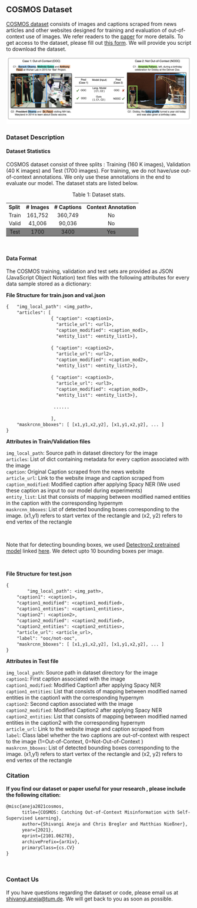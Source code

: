## COSMOS Dataset

[COSMOS dataset](https://shivangi-aneja.github.io/projects/cosmos/) consists of images and captions scraped from news articles and other websites designed for training and evaluation of out-of-context use of images. We refer readers to the [paper](https://arxiv.org/abs/2101.06278) for more details. To get access to the dataset, please fill out [this form](https://docs.google.com/forms/d/13kJQ2wlv7sxyXoaM1Ddon6Nq7dUJY_oftl-6xzwTGow). We will provide you script to download the dataset.


![](teaser.jpeg)
### Dataset Description

#### Dataset Statistics
COSMOS dataset consist of three splits : Training (160 K images), Validation (40 K images) and Test (1700 images). For training, we do not have/use out-of-context annotations. We only use these annotations in the end to evaluate our model. The dataset stats are listed below.

<p align='center'>Table 1: Dataset stats.</p>
<table align='center' class="docutils">
 
  <tr>
    <td><b>Split</b></td>
    <td><b># Images</b></td>
    <td><b># Captions</b></td>
    <td><b>Context Annotation</b></td>
  </tr>
  <tr>
    <td align='center'>Train</td>
    <td align='center'>161,752</td>
    <td align='center'>360,749</td>
    <td align='center'> No </td>
  </tr>
  <tr>
    <td align='center'>Valid</td>
    <td align='center'>41,006</td>
    <td align='center'>90,036</td>
    <td align='center'>No</td>

  </tr>
  <tr bgcolor="#808080">
    <td align='center'>Test </td>
    <td align='center'>1700</td>
    <td align='center'>3400</td>
    <td align='center'>Yes</td>
  </tr>
</table>

</br>

#### Data Format

The COSMOS training, validation and test sets are provided as JSON (JavaScript Object Notation) text files with the following attributes for every data sample stored as a dictionary:

**File Structure for train.json and val.json**
```
{	"img_local_path": <img_path>, 
	"articles": [
                 { "caption": <caption1>, 
                   "article_url": <url1>, 
                   "caption_modified": <caption_mod1>,
                   "entity_list": <entity_list1>},
                   
                 { "caption": <caption2>,
                   "article_url": <url2>,
                   "caption_modified": <caption_mod2>,
                   "entity_list": <entity_list2>},

                 { "caption": <caption3>,
                   "article_url": <url3>,
                   "caption_modified": <caption_mod3>,
                   "entity_list": <entity_list3>},
                   
                  ......

				 ],
    "maskrcnn_bboxes": [ [x1,y1,x2,y2], [x1,y1,x2,y2], ... ]
}
```
**Attributes in Train/Validation files**

 `img_local_path`:     Source path in dataset directory for the image         
`articles`:          List of dict containing metadata for every caption associated with the image                  
 `caption`:           Original Caption scraped from the news website                          
 `article_url`:        Link to the website image and caption scraped from                           
 `caption_modified`:   Modified caption after applying Spacy NER (We used these caption as input to our model during experiments)                           
 `entity_list`:        List that consists of mapping between modified named entities in the caption with the corresponding hypernym                          
 `maskrcnn_bboxes`:           List of detected bounding boxes corresponding to the image. (x1,y1) refers to start vertex of the rectangle and (x2, y2) refers to end vertex of the rectangle                

</br>

Note that for detecting bounding boxes, we used [Detectron2 pretrained model](https://github.com/facebookresearch/detectron2/blob/master/MODEL_ZOO.md) linked [here](https://github.com/facebookresearch/detectron2/blob/master/configs/COCO-Keypoints/keypoint_rcnn_X_101_32x8d_FPN_3x.yaml). We detect upto 10 bounding boxes per image.


</br>

**File Structure for test.json**
```
{	
        "img_local_path": <img_path>,
	"caption1": <caption1>,
	"caption1_modified": <caption1_modified>,
	"caption1_entities": <caption1_entities>,
	"caption2": <caption2>,
	"caption2_modified": <caption2_modified>,
	"caption2_entities": <caption2_entities>,
	"article_url": <article_url>,
	"label": "ooc/not-ooc",
	"maskrcnn_bboxes": [ [x1,y1,x2,y2], [x1,y1,x2,y2], ... ]
}
```
**Attributes in Test file**

 `img_local_path`: Source path in dataset directory for the image   
 `caption1`: First caption associated with the image   
 `caption1_modified`: Modified Caption1  after applying Spacy NER  
 `caption1_entities`: List that consists of mapping between modified named entities in the caption1 with the corresponding hypernym  
 `caption2`: Second caption associated with the image   
 `caption2_modified`: Modified Caption2  after applying Spacy NER  
 `caption2_entities`: List that consists of mapping between modified named entities in the caption2 with the corresponding hypernym  
 `article_url`: Link to the website image and caption scraped from   
 `label`: Class label whether the two captions are out-of-context with respect to the image (1=Out-of-Context, 0=Not-Out-of-Context )  
 `maskrcnn_bboxes`: List of detected bounding boxes corresponding to the image. (x1,y1) refers to start vertex of the rectangle and (x2, y2) refers to end vertex of the rectangle  

### Citation

**If you find our dataset or paper useful for your research , please include the following citation:**

```
@misc{aneja2021cosmos,
      title={COSMOS: Catching Out-of-Context Misinformation with Self-Supervised Learning}, 
      author={Shivangi Aneja and Chris Bregler and Matthias Nießner},
      year={2021},
      eprint={2101.06278},
      archivePrefix={arXiv},
      primaryClass={cs.CV}
}
```

</br>

### Contact Us

If you have questions regarding the dataset or code, please email us at shivangi.aneja@tum.de. We will get back to you as soon as possible.